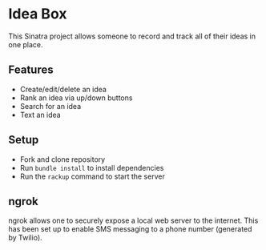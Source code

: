 # Idea Box

This Sinatra project allows someone to record and track all of their ideas in one place.

## Features

- Create/edit/delete an idea
- Rank an idea via up/down buttons
- Search for an idea
- Text an idea

## Setup

- Fork and clone repository
- Run `bundle install` to install dependencies
- Run the `rackup` command to start the server

## ngrok

ngrok allows one to securely expose a local web server to the internet. This has been set up to enable SMS messaging to a phone number (generated by Twilio).
